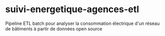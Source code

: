 # suivi-energetique-agences-etl
Pipeline ETL batch pour analyser la consommation électrique d'un réseau de bâtiments à partir de données open source
